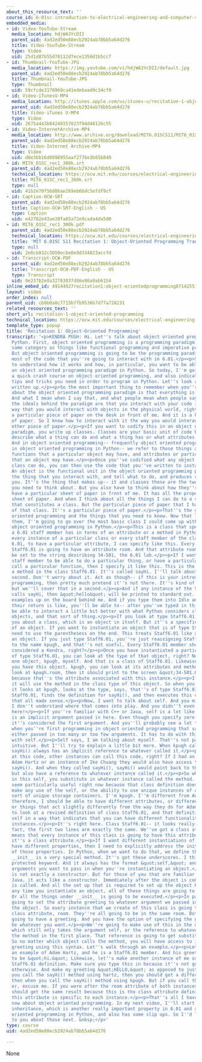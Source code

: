```yaml
---
about_this_resource_text: ''
course_id: 6-01sc-introduction-to-electrical-engineering-and-computer-science-i-spring-2011
embedded_media:
- id: Video-YouTube-Stream
  media_location: hdjWA3YcDII
  parent_uid: 4ad2ed50e88ecb2924ab78bb5a64d276
  title: Video-YouTube-Stream
  type: Video
  uid: 25d1d87b55d78112d7ece1350d1b5cc7
- id: Thumbnail-YouTube-JPG
  media_location: https://img.youtube.com/vi/hdjWA3YcDII/default.jpg
  parent_uid: 4ad2ed50e88ecb2924ab78bb5a64d276
  title: Thumbnail-YouTube-JPG
  type: Thumbnail
  uid: 59cfcde3170960ca41edebaad9c34cf9
- id: Video-iTunesU-MP4
  media_location: http://itunes.apple.com/us/itunes-u/recitation-1-object-oriented/id490181666?i=112202456
  parent_uid: 4ad2ed50e88ecb2924ab78bb5a64d276
  title: Video-iTunes U-MP4
  type: Video
  uid: 2675a443b84240157823f94d48126c55
- id: Video-InternetArchive-MP4
  media_location: http://www.archive.org/download/MIT6.01SCS11/MIT6_01SC_rec1_300k.mp4
  parent_uid: 4ad2ed50e88ecb2924ab78bb5a64d276
  title: Video-Internet Archive-MP4
  type: Video
  uid: d0e3bb16d8098955aaf2776e3b85b849
- id: MIT6_01SC_rec1_300k.srt
  parent_uid: 4ad2ed50e88ecb2924ab78bb5a64d276
  technical_location: https://ocw.mit.edu/courses/electrical-engineering-and-computer-science/6-01sc-introduction-to-electrical-engineering-and-computer-science-i-spring-2011/unit-1-software-engineering/object-oriented-programming/recitation-1-object-oriented-programming/MIT6_01SC_rec1_300k.srt
  title: MIT6_01SC_rec1_300k.srt
  type: null
  uid: 41b2e70f56d86ae269eb6bdc5efdf9cf
- id: Caption-OCW-SRT
  parent_uid: 4ad2ed50e88ecb2924ab78bb5a64d276
  title: Caption-OCW-SRT-English - US
  type: Caption
  uid: e42782e43ae20fa85a72e9cada4da5d0
- id: MIT6_01SC_rec1_300k.pdf
  parent_uid: 4ad2ed50e88ecb2924ab78bb5a64d276
  technical_location: https://ocw.mit.edu/courses/electrical-engineering-and-computer-science/6-01sc-introduction-to-electrical-engineering-and-computer-science-i-spring-2011/unit-1-software-engineering/object-oriented-programming/recitation-1-object-oriented-programming/MIT6_01SC_rec1_300k.pdf
  title: 'MIT 6.01SC S11 Recitation 1: Object-Oriented Programming Transcript'
  type: null
  uid: 2e0cb832c5050ecbe0e9d334823accfd
- id: Transcript-OCW-PDF
  parent_uid: 4ad2ed50e88ecb2924ab78bb5a64d276
  title: Transcript-OCW-PDF-English - US
  type: Transcript
  uid: 9e237b2e8a32783037d86e86a9ab6154
inline_embed_id: 49144827recitation1:object-orientedprogramming87142551
layout: video
order_index: null
parent_uid: cb0b0a8c7715b7fb9536b7d77a728231
related_resources_text: ''
short_url: recitation-1-object-oriented-programming
technical_location: https://ocw.mit.edu/courses/electrical-engineering-and-computer-science/6-01sc-introduction-to-electrical-engineering-and-computer-science-i-spring-2011/unit-1-software-engineering/object-oriented-programming/recitation-1-object-oriented-programming
template_type: popup
title: 'Recitation 1: Object-Oriented Programming'
transcript: '<p>KENDRA PUGH: Hi. Let''s talk about object oriented programming in
  Python. First, object oriented programming is a programming paradigm. It''s in the
  same category as things like functional programming and imperative programming.
  But object oriented programming is going to be the programming paradigm that describes
  most of the code that you''re going to interact with in 6.01.</p><p>So it''s important
  to understand how it works and how, in particular, you want to be able to code in
  an object oriented programming paradigm in Python. So today, I''m going to go over
  a quick crash course on object oriented programming, and also indicate all the little
  tips and tricks you need in order to program in Python. Let''s look at what I have
  written up.</p><p>So the most important thing to remember when you''re learning
  about the object oriented programming paradigm is that everything is an object.
  And what I mean when I say that, and what people mean when people say that, is that
  the ideals behind the paradigm are that you interact with your code in the same
  way that you would interact with objects in the physical world, right?</p><p>There''s
  a particular piece of paper on the desk in front of me. And it is a kind of piece
  of paper. So I know how to interact with it the way you would interact with any
  other piece of paper.</p><p>If you want to codify this in an object oriented programming
  paradigm, you write up classes. Classes are your basic unit of code block. They
  describe what a thing can do and what a thing has or what attributes a thing has.
  And in object oriented programming-- frequently object oriented programming and
  in object oriented programming in Python-- we refer to those things as methods or
  functions that a particular object may have, and attributes or particular variables
  that an object may have.</p><p>Once you''ve codified what any object of a particular
  class can do, you can then use the code that you''ve written to instantiate an object.
  An object is the functional unit in the object oriented programming paradigm. It''s
  the thing that you interact with, and tell what to do, and produces results for
  you. It''s the thing that makes up-- it and classes those are the two things that
  you need to think about. But you also have to think about how they''re different.</p><p>I
  have a particular sheet of paper in front of me. It has all the properties of a
  sheet of paper. And when I think about all the things I can do to a sheet of paper,
  that constitutes a class. But the particular piece of paper that I have is an instance
  of that class. It''s a particular piece of paper.</p><p>That''s the gist of object
  oriented programming and the things that you need to know. Now that I''ve covered
  them, I''m going to go over the most basic class I could come up with in terms of
  object oriented programming in Python.</p><p>This is a class that specifies what
  a 6.01 staff member has in terms of an attribute or a method in Python. If I want
  every instance of a particular class or every staff member of the class, staff member
  6.01, to have a particular attribute, I can specify like this. Every instance of
  Staff6.01 is going to have an attribute room. And that attribute room is going to
  be set to the string describing 34-501, the 6.01 lab.</p><p>If I want every 6.01
  staff member to be able to do a particular thing, or have a particular method, or
  call a particular function, then I specify it like this. This is the beginning of
  a method in the class Staff6.01. It''s called sayHi. I''ll talk about self in a
  second. Don''t worry about it. Act as though-- if this is your introduction to Python
  programming, then pretty much pretend it''s not there. It''s kind of like this,
  but we''ll cover that in a second.</p><p>And if any instance of the Staff6.01 class
  calls sayHi, then &quot;hello&quot; will be printed to standard out. I have a couple
  examples up on the board behind me. And if you type them into Idle and see what
  their return is like, you''ll be able to-- after you''ve typed in this-- you''ll
  be able to interact a little bit better with what Python considers classes, and
  objects, and that sort of thing.</p><p>If you look at type Staff6.01, it''ll tell
  you about a class, which is an object in itself. But it''s a specification for instances
  of an object. If you want to instantiate an object that is of type Staff6.01, you
  need to use the parenthesess on the end. This treats Staff6.01 like a call and creates
  an object. If you just type Staff6.01, you''re just reassigning Staff6.01 class
  to the name kpugh, and that''s not useful. Every Staff6.01 member should not be
  considered a Kendra, right?</p><p>Once you have instantiated a particular object
  of type Staff6.01, you can look at the type of that object, right? Now you''ve got
  one object, kpugh, myself. And that is a class of Staff6.01. Likewise, now that
  you have this object, kpugh, you can look at its attributes and methods. If you
  look at kpugh.room, then it should print to the screen &quot;34-501.&quot; That''s
  because that''s the attribute associated with this instance.</p><p>If you call kpugh.sayHi(),
  it will use the method in the class type of this object. So when you call .sayHi(),
  it looks at kpugh, looks at the type, says, that''s of type Staff6.01, goes to class
  Staff6.01, finds the definition for sayHi(), and then executes this code. Hopefully,
  that all made sense.</p><p>Now, I want to talk about self. And you might say, Kendra,
  I don''t understand where that comes into play. And you didn''t even use it over
  here!</p><p>If you''re familiar with C++ or Java, self is a lot like this. Self
  is an implicit argument passed in here. Even though you specify zero arguments,
  it''s considered the first argument. And you''ll probably see a lot type errors
  when you''re first programming in object oriented programming that say that you''ve
  either passed in too many or too few arguments. It has to do with this definition,
  with self.</p><p>Self says, I am talking about myself. That''s not particularly
  intuitive. But I''ll try to explain a little bit more. When kpugh calls .sayHi(),
  sayHi() always has an implicit reference to whatever called it.</p><p>When you look
  at this code, other instances can call this code, right? If I had an instance of
  Adam Hartz or an instance of Ike Chuang they would also have access to the method
  sayHi(). And when they called sayHi(), sayHi() would point back to the class definition,
  but also have a reference to whatever instance called it.</p><p>So when you substitute
  in this self, you substitute in whatever instance called the method. That doesn''t
  seem particularly useful right now because that class definition does not actually
  make any use of the self, or the ability to use unique instances of an object as
  sort of unique storage containers. I''m kpugh. I''m different from Adam Hartz. And
  therefore, I should be able to have different attributes, or different methods,
  or things that act slightly differently from the way they do for Adam. I''m going
  to look at a revised definition of class Staff6.01, and that definition will use
  self in a way that indicates that you can have different functionality for different
  instances.</p><p>It''s right here. Class Staff6.01-- it looks really similar. In
  fact, the first two lines are exactly the same. We''ve got a class attribute. That
  means that every instance of this class is going to have this attribute because
  it''s a class attribute.</p><p>If I want different instantiations of my class to
  have different properties, then I need to explicitly address the initialization
  of those properties. In Python, when we want to do that, we define the method __init__.
  __init__ is a very special method. It''s got these underscores. I think it''s a
  protected keyword. And it always has the format &quot;self,&quot; and then whatever
  arguments you want to pass in when you''re instantiating an object.</p><p>__init__
  is not exactly a constructor. But for those of you that are familiar with C++ and
  Java, it acts like a constructor. Immediately after the object is constructed, __init__
  is called. And all the set up that is required to set up the object happens. So
  any time you instantiate an object, all of these things are going to be executed.
  Or all the things under __init__ is going to be executed.</p><p>In particular, we''re
  going to set the attribute greeting to whatever argument we passed in when we instantiated
  the object. So every instance that we create of this class is going to have the
  class attribute, room. They''re all going to be in the same room. But they''re also
  going to have a greeting. And you have the option of specifying the greeting to
  be whatever you want.</p><p>We''re going to make use of this in the method sayHi(),
  which still only takes the argument self, or the reference to whatever object called
  the method in the first place. That reference is going to get substituted in here.
  So no matter which object calls the method, you will have access to its particular
  greeting using this syntax. Let''s walk through an example.</p><p>Let''s say I make
  an example of Adam Hartz, and he is a Staff6.01 member. And his greeting is going
  to be &quot;hi.&quot; Likewise, let''s make another instance of me using the new
  Staff6.01 definition. Make sure you type this in because it''s not going to work
  otherwise. And make my greeting &quot;HELLO,&quot; as opposed to just &quot;hi.&quot;</p><p>If
  you call the sayHi() method using hartz, then you should get a different result
  then when you call the sayHi() method using kpugh. But if you call the room method--
  or, excuse me. If you were after the room attribute of both instances, then you
  should get the same result because this is the class attribute definition, whereas
  this attribute is specific to each instance.</p><p>That''s all I have to say for
  now about object oriented programming. In my next video, I''ll start to talk about
  inheritance, which is another really important property in 6.01 and also object
  oriented programming in Python, and also has some slip ups. So I''d like to talk
  to you about those next. &nbsp;</p>'
type: course
uid: 4ad2ed50e88ecb2924ab78bb5a64d276

---
```

None